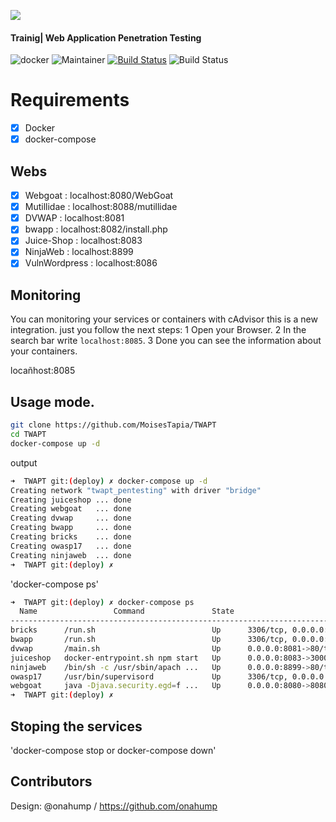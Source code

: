 ![](https://github.com/MoisesTapia/TWAPT/blob/deploy/TWAPT.png)
#### Trainig| Web Application Penetration Testing

![docker](https://img.shields.io/badge/Docker-v19.03.12-blue?style=plastic&logo=docker)
![Maintainer](https://img.shields.io/badge/Maintainer-m4dh4tt3r-success?style=plastic&logo=terraform)
[![Build Status](https://img.shields.io/badge/Build-success?style=plastic&logo=travis)](https://travis-ci.com/MoisesTapia/TWAPT)
![Build Status](https://travis-ci.com/MoisesTapia/TWAPT.svg?branch=deploy)
# Requirements

- [X] Docker
- [X] docker-compose

## Webs
 - [X] Webgoat    : localhost:8080/WebGoat
 - [X] Mutillidae : localhost:8088/mutillidae
 - [X] DVWAP      : localhost:8081
 - [X] bwapp      : localhost:8082/install.php
 - [X] Juice-Shop : localhost:8083
 - [X] NinjaWeb   : localhost:8899
 - [X] VulnWordpress : localhost:8086

## Monitoring

You can monitoring your services or containers with cAdvisor this is a new integration.
just you follow the next steps:
1 Open your Browser.
2 In the search bar write `localhost:8085`.
3 Done you can see the information about your containers.

locañhost:8085

## Usage mode.

```bash
git clone https://github.com/MoisesTapia/TWAPT
cd TWAPT
docker-compose up -d

```
output

```bash
➜  TWAPT git:(deploy) ✗ docker-compose up -d      
Creating network "twapt_pentesting" with driver "bridge"
Creating juiceshop ... done
Creating webgoat   ... done
Creating dvwap     ... done
Creating bwapp     ... done
Creating bricks    ... done
Creating owasp17   ... done
Creating ninjaweb  ... done
➜  TWAPT git:(deploy) ✗ 

```
'docker-compose ps'

```bash
➜  TWAPT git:(deploy) ✗ docker-compose ps
  Name                 Command               State                          Ports                        
---------------------------------------------------------------------------------------------------------
bricks      /run.sh                          Up      3306/tcp, 0.0.0.0:8084->80/tcp                      
bwapp       /run.sh                          Up      3306/tcp, 0.0.0.0:8082->80/tcp                      
dvwap       /main.sh                         Up      0.0.0.0:8081->80/tcp                                
juiceshop   docker-entrypoint.sh npm start   Up      0.0.0.0:8083->3000/tcp                              
ninjaweb    /bin/sh -c /usr/sbin/apach ...   Up      0.0.0.0:8899->80/tcp                                
owasp17     /usr/bin/supervisord             Up      3306/tcp, 0.0.0.0:443->443/tcp, 0.0.0.0:8088->80/tcp
webgoat     java -Djava.security.egd=f ...   Up      0.0.0.0:8080->8080/tcp                              
➜  TWAPT git:(deploy) ✗ 

```

## Stoping the services

'docker-compose stop or docker-compose down'
## Contributors

Design: @onahump / https://github.com/onahump

